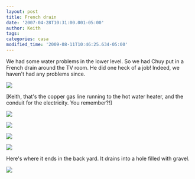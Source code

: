 ```yaml
---
layout: post
title: French drain
date: '2007-04-28T10:31:00.001-05:00'
author: Keith
tags:
categories: casa
modified_time: '2009-08-11T10:46:25.634-05:00'
---
```

We had some water problems in the lower level. So we had Chuy put in a
French drain around the TV room. He did one heck of a job! Indeed, we
haven't had any problems since.

[![]({{site.baseurl}}/assets/images/IMG_3970.JPG)]({{site.baseurl}}/assets/images/IMG_3970.JPG)

\[Keith, that's the copper gas line running to the hot water heater, and
the conduit for the electricity. You remember?!\]

[![]({{site.baseurl}}/assets/images/IMG_3971.JPG)]({{site.baseurl}}/assets/images/IMG_3971.JPG)

[![]({{site.baseurl}}/assets/images/IMG_3968.JPG)]({{site.baseurl}}/assets/images/IMG_3968.JPG)

[![]({{site.baseurl}}/assets/images/IMG_3975.JPG)]({{site.baseurl}}/assets/images/IMG_3975.JPG)

[![]({{site.baseurl}}/assets/images/IMG_3982.JPG)]({{site.baseurl}}/assets/images/IMG_3982.JPG)

Here's where it ends in the back yard. It drains into a hole filled with
gravel.

[![]({{site.baseurl}}/assets/images/IMG_3985.JPG)]({{site.baseurl}}/assets/images/IMG_3985.JPG)
